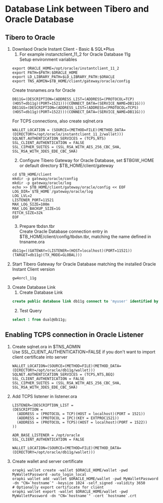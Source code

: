 # Database Link between Tibero and Oracle Database
## Tibero to Oracle
1. Downlaod Oracle Instant Client - Basic & SQL*Plus
    1. For example instanctclient_11_2 for Oracle Database 11g  
    Setup environment variables
    ```
    export ORACLE_HOME=/opt/oracle/instantclient_11_2
    export PATH=$PATH:$ORACLE_HOME
    export LD_LIBRARY_PATH=$LD_LIBRARY_PATH:$ORACLE
    export TNS_ADMIN=$TB_HOME/client/gateway/oracle/config
    ```
    Create tnsnames.ora for Oracle
    ```text
    DB11G=(DESCRIPTION=(ADDRESS_LIST=(ADDRESS=(PROTOCOL=TCP)(HOST=db11g)(PORT=1521)))(CONNECT_DATA=(SERVICE_NAME=DB11G)))
    DB11GS=(DESCRIPTION=(ADDRESS_LIST=(ADDRESS=(PROTOCOL=TCPS)(HOST=db11g)(PORT=1522)))(CONNECT_DATA=(SERVICE_NAME=DB11G)))
    ```
    For TCPS connections, also create sqlnet.ora
    ```text
    WALLET_LOCATION = (SOURCE=(METHOD=FILE)(METHOD_DATA=(DIRECTORY=/opt/oracle/instantclient_11_2/wallet)))  
    SQLNET.AUTHENTICATION_SERVICES = (TCPS,NTS)  
    SSL_CLIENT_AUTHENTICATION = FALSE  
    SSL_CIPHER_SUITES = (SSL_RSA_WITH_AES_256_CBC_SHA, SSL_RSA_WITH_3DES_EDE_CBC_SHA)  
    ```
    2. Configure Tibero Gateway for Oracle Database, set $TBGW_HOME or default directory $TB_HOME/client/gateway
    ```shell
    cd $TB_HOME/client  
    mkdir -p gateway/oracle/config
    mkdir -p gateway/oracle/log
    echo >> $TB_HOME/client/gateway/oracle/config << EOF
    LOG_DIR=`$TB_HOME`/gateway/oracle/log
    LOG_LVL=2
    LISTENER_PORT=11521
    MAX_LOG_SIZE=100m
    MAX_LOG_BACKUP_SIZE=1G
    FETCH_SIZE=32k
    EOF
    ```
    3. Prepare tbdsn.tbr  
    Create Oracle Database connection entry in $TB_HOME/client/config/tbdsn.tbr, matching the name defined in tnsname.ora
    ```text
    db11g=((GATEWAY=(LISTENER=(HOST=localhost)(PORT=11521))(TARGET=db11g)(TX_MODE=GLOBAL)))
    ```
2. Start Tibero Gateway for Oracle Database matching the installed Oracle Instant Client version 
    ```shell
    gw4orcl_11g
    ```
3. Create Database Link  
    1. Create Database Link  
    ```sql
    create public database link db11g connect to 'myuser' identified by 'mypassword' using 'db11g';
    ```
    2. Test Query  
    ```sql
    select 1 from dual@db11g;
    ```
## Enabling TCPS connection in Oracle Listener
1. Create sqlnet.ora in $TNS_ADMIN  
    Use SSL_CLIENT_AUTHENTICATION=FALSE if you don't want to import client certificate into server
    ```text
    WALLET_LOCATION=(SOURCE=(METHOD=FILE)(METHOD_DATA=(DIRECTORY=/opt/oracle/db11g/wallet)))
    SQLNET.AUTHENTICATION_SERVICES = (TCPS,NTS,BEQ)
    SSL_CLIENT_AUTHENTICATION = FALSE
    SSL_CIPHER_SUITES = (SSL_RSA_WITH_AES_256_CBC_SHA, SSL_RSA_WITH_3DES_EDE_CBC_SHA)
    ```
2. Add TCPS listener in listener.ora  
    ```text
    LISTENER=(DESCRIPTION_LIST =
    (DESCRIPTION =
      (ADDRESS = (PROTOCOL = TCP)(HOST = localhost)(PORT = 1521))
      (ADDRESS = (PROTOCOL = IPC)(KEY = EXTPROC1521))
      (ADDRESS = (PROTOCOL = TCPS)(HOST = localhost)(PORT = 1522))
    ))

    ADR_BASE_LISTENER = /opt/oracle
    SSL_CLIENT_AUTHENTICATION = FALSE

    WALLET_LOCATION=(SOURCE=(METHOD=FILE)(METHOD_DATA=(DIRECTORY=/opt/oracle/db11g/wallet)))
    ```
3. Create wallet and server certificate
    ```shell
    orapki wallet create -wallet $ORACLE_HOME/wallet -pwd MyWalletPassword -auto_login_local
    orapki wallet add -wallet $ORACLE_HOME/wallet -pwd MyWalletPassword -dn "CN=`hostname`" -keysize 1024 -self_signed -validity 3650
    # Optionally export certificate for client
    orapki wallet export -wallet $ORACLE_HOME/wallet -pwd MyWalletPassword -dn "CN=`hostname`" -cert `hostname`.crt
